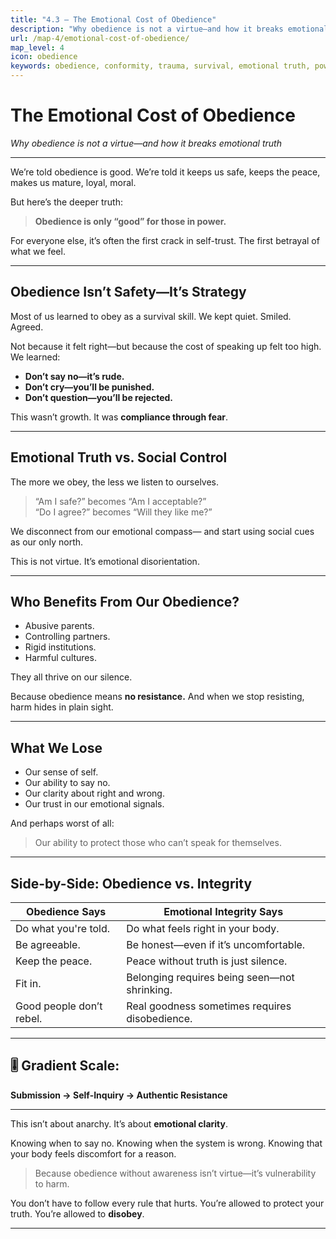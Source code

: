 ```yaml
---
title: "4.3 – The Emotional Cost of Obedience"
description: "Why obedience is not a virtue—and how it breaks emotional truth"
url: /map-4/emotional-cost-of-obedience/
map_level: 4
icon: obedience
keywords: obedience, conformity, trauma, survival, emotional truth, power structures, disobedience, authenticity
---
```


# The Emotional Cost of Obedience  
*Why obedience is not a virtue—and how it breaks emotional truth*

---

We’re told obedience is good.
We’re told it keeps us safe, keeps the peace, makes us mature, loyal, moral.

But here’s the deeper truth:
> **Obedience is only “good” for those in power.**

For everyone else, it’s often the first crack in self-trust.
The first betrayal of what we feel.

---

## Obedience Isn’t Safety—It’s Strategy

Most of us learned to obey as a survival skill.
We kept quiet. Smiled. Agreed.

Not because it felt right—but because the cost of speaking up felt too high.
We learned:

- **Don’t say no—it’s rude.**
- **Don’t cry—you’ll be punished.**
- **Don’t question—you’ll be rejected.**

This wasn’t growth. It was **compliance through fear**.

---

## Emotional Truth vs. Social Control

The more we obey, the less we listen to ourselves.

> “Am I safe?” becomes “Am I acceptable?”  
> “Do I agree?” becomes “Will they like me?”

We disconnect from our emotional compass—
and start using social cues as our only north.

This is not virtue. It’s emotional disorientation.

---

## Who Benefits From Our Obedience?

- Abusive parents.  
- Controlling partners.  
- Rigid institutions.  
- Harmful cultures.

They all thrive on our silence.

Because obedience means **no resistance.**
And when we stop resisting, harm hides in plain sight.

---

## What We Lose

- Our sense of self.  
- Our ability to say no.  
- Our clarity about right and wrong.  
- Our trust in our emotional signals.

And perhaps worst of all:
> Our ability to protect those who can’t speak for themselves.

---

## Side-by-Side: Obedience vs. Integrity

| **Obedience Says**                | **Emotional Integrity Says**                     |
|----------------------------------|--------------------------------------------------|
| Do what you're told.             | Do what feels right in your body.               |
| Be agreeable.                    | Be honest—even if it’s uncomfortable.           |
| Keep the peace.                  | Peace without truth is just silence.            |
| Fit in.                          | Belonging requires being seen—not shrinking.    |
| Good people don’t rebel.        | Real goodness sometimes requires disobedience.  |

---

## 🎚️ Gradient Scale:  
**Submission → Self-Inquiry → Authentic Resistance**

---

This isn’t about anarchy.
It’s about **emotional clarity**.

Knowing when to say no.
Knowing when the system is wrong.
Knowing that your body feels discomfort for a reason.

> Because obedience without awareness isn’t virtue—it’s vulnerability to harm.

You don’t have to follow every rule that hurts.
You’re allowed to protect your truth.
You’re allowed to **disobey**.

---